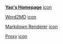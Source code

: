 [**Yao's Homepage**](https://bh3gei.github.io/) [icon](https://bh3gei.github.io/avatar.png)


[Word2MD](https://bh3gei.github.io/Word2MD/) [icon](https://bh3gei.github.io/MarkdownRenderer/favicon.ico)

[Markdown Renderer](https://bh3gei.github.io/MarkdownRenderer/) [icon](https://bh3gei.github.io/MarkdownRenderer/favicon.ico)

[Proxy](https://stratoproxy.stratosphericus.workers.dev/) [icon](https://stratoproxy.stratosphericus.workers.dev/favicon.ico)
